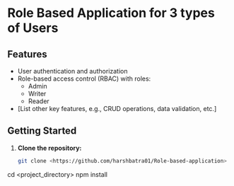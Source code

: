 # Role Based Application for 3 types of Users


## Features

* User authentication and authorization
* Role-based access control (RBAC) with roles:
    * Admin
    * Writer
    * Reader
* [List other key features, e.g., CRUD operations, data validation, etc.]

## Getting Started

1. **Clone the repository:**
   ```bash
   git clone <https://github.com/harshbatra01/Role-based-application>

cd <project_directory>
npm install